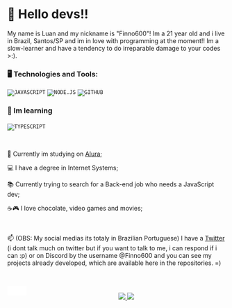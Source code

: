 # 👋 Hello devs!!
My name is Luan and my nickname is "Finno600"!
Im a 21 year old and i live in Brazil, Santos/SP and im in love with programming at the moment!! Im a slow-learner and have a tendency to do irreparable damage to your codes >:).

### 🖥️ Technologies and Tools: 

<code><img width="40px" src="https://cdn.jsdelivr.net/gh/devicons/devicon/icons/javascript/javascript-original.svg" title = "JAVASCRIPT"/></code>
<code><img width="40px" src="https://cdn.jsdelivr.net/gh/devicons/devicon@latest/icons/nodejs/nodejs-original.svg" title = "NODE.JS"/></code>
<code><img width="40px" src="https://cdn.jsdelivr.net/gh/devicons/devicon/icons/github/github-original.svg" title = "GITHUB"/></code>

### 🌱 Im learning

<code><img width="40px" src="https://cdn.jsdelivr.net/gh/devicons/devicon@latest/icons/typescript/typescript-original.svg" title = "TYPESCRIPT"/></code>

</br>
<div display="inline-block">
 <p align="left">🤿 Currently im studying on <a href="https://www.alura.com.br/">Alura</a>;</p>
 <p align="left">💻 I have a degree in Internet Systems; </p>
 <p align="left">📚 Currently trying to search for a Back-end job who needs a JavaScript dev;</p>
 <p align="left">☕🎮 I love chocolate, video games and movies;</p>
</div>

</br>

📫 (OBS: My social medias its totaly in Brazilian Portuguese) I have a [Twitter](https://x.com/Finno600) (i dont talk much on twitter but if you want to talk to me, i can respond if i can :p) or on Discord by the username @Finno600 and you can see my projects already developed, which are available here in the repositories. =)

</br>


<a href="https://x.com/Finno600" target="_blank"><img align="left" alt="Twitter" width="22px" src="https://github.com/Aakarsh-B/trying-repos/blob/master/twitter.svg" />
<a href="https://www.linkedin.com/in/luan-henrique-dos-santos" target="_blank"><img align="left" alt="LinkedIn" width="22px" src="https://github.com/Aakarsh-B/trying-repos/blob/master/linkedin.svg" /></a>


##
<p align="center">
<a href="https://github.com/Finno600">
  <img height="170em" src="https://github-readme-stats-eight-theta.vercel.app/api?username=Finno600&show_icons=true&theme=algolia&include_all_commits=true&count_private=true"/>
  <img height="170em" src="https://github-readme-stats-eight-theta.vercel.app/api/top-langs/?username=Finno600&layout=compact&langs_count=8&theme=algolia"/>
</a>
</p>
